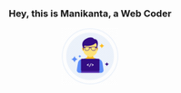 <h3 align="center">Hey, this is Manikanta, a Web Coder</h3>
<div align="center"><img src="https://github.com/manikanta29788/manikanta29788/blob/main/assets/icon-2.png" alt="icon" width="100" wheight="100"/></div>

<!--
**manikanta29788/manikanta29788** is a ✨ _special_ ✨ repository because its `README.md` (this file) appears on your GitHub profile.

Here are some ideas to get you started:

- 🔭 I’m currently working on ...
- 🌱 I’m currently learning ...
- 👯 I’m looking to collaborate on ...
- 🤔 I’m looking for help with ...
- 💬 Ask me about ...
- 📫 How to reach me: ...
- 😄 Pronouns: ...
- ⚡ Fun fact: ...
-->
